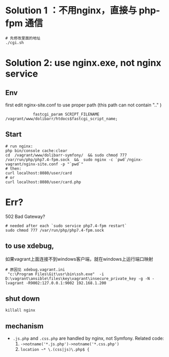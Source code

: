 
# Solution 1 ：不用nginx，直接与 php-fpm 通信
```
# 先修改里面的地址
./cgi.sh
```

# Solution 2: use nginx.exe, not nginx service

## Env
first edit nginx-site.conf to use proper path (this path can not contain ".." )
```
    		fastcgi_param SCRIPT_FILENAME /vagrant/www/dolibarr/htdocs$fastcgi_script_name;
```

## Start

```
# run nginx:
php bin/console cache:clear 
cd  /vagrant/www/dolibarr-symfony/  && sudo chmod 777 /var/run/php/php7.4-fpm.sock  &&  sudo nginx -c `pwd`/nginx-vagrant/nginx-site.conf -p "`pwd`"
# then:
curl localhost:8080/user/card
# or
curl localhost:8080/user/card.php

```

# Err?

502 Bad Gateway?
```
# needed after each `sudo service php7.4-fpm restart`
sudo chmod 777 /var/run/php/php7.4-fpm.sock 
```

## to use xdebug,  
如果vagrant上面连接不到windows客户端，就在windows上运行端口映射
```
# 原因见 xdebug.vagrant.ini
 "c:\Program Files\Git\usr\bin\ssh.exe"  -i D:\vagrant\ansible\files\key\vagrant\insecure_private_key -g -N -lvagrant -R9002:127.0.0.1:9002 192.168.1.200
```

## shut down
```
killall nginx
```


## mechanism

- `.js.php` and `.css.php` are handled by nginx, not Symfony. Related code: 
    1. `->notname('*.js.php')->notname('*.css.php')`
    2. `location ~* \.(css|js)\.php$ {`

